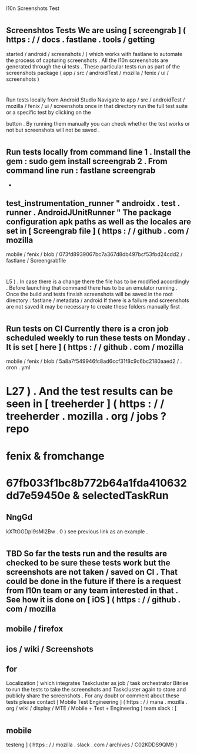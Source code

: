 #
l10n
Screenshots
Test
#
#
Screenshtos
Tests
We
are
using
[
screengrab
]
(
https
:
/
/
docs
.
fastlane
.
tools
/
getting
-
started
/
android
/
screenshots
/
)
which
works
with
fastlane
to
automate
the
process
of
capturing
screenshots
.
All
the
l10n
screenshots
are
generated
through
the
ui
tests
.
These
particular
tests
run
as
part
of
the
screenshots
package
(
app
/
src
/
androidTest
/
mozilla
/
fenix
/
ui
/
screenshots
)
#
#
Run
tests
locally
from
Android
Studio
Navigate
to
app
/
src
/
androidTest
/
mozilla
/
fenix
/
ui
/
screenshots
once
in
that
directory
run
the
full
test
suite
or
a
specific
test
by
clicking
on
the
>
button
.
By
running
them
manually
you
can
check
whether
the
test
works
or
not
but
screenshots
will
not
be
saved
.
#
#
Run
tests
locally
from
command
line
1
.
Install
the
gem
:
sudo
gem
install
screengrab
2
.
From
command
line
run
:
fastlane
screengrab
-
-
test_instrumentation_runner
"
androidx
.
test
.
runner
.
AndroidJUnitRunner
"
The
package
configuration
apk
paths
as
well
as
the
locales
are
set
in
[
Screengrab
file
]
(
https
:
/
/
github
.
com
/
mozilla
-
mobile
/
fenix
/
blob
/
073fd8939067bc7a367d8db497bcf53fbd24cdd2
/
fastlane
/
Screengrabfile
#
L5
)
.
In
case
there
is
a
change
there
the
file
has
to
be
modified
accordingly
.
Before
launching
that
command
there
has
to
be
an
emulator
running
.
Once
the
build
and
tests
finsish
screenshots
will
be
saved
in
the
root
directory
:
fastlane
/
metadata
/
android
If
there
is
a
failure
and
screenshots
are
not
saved
it
may
be
necessary
to
create
these
folders
manually
first
.
#
#
Run
tests
on
CI
Currently
there
is
a
cron
job
scheduled
weekly
to
run
these
tests
on
Monday
.
It
is
set
[
here
]
(
https
:
/
/
github
.
com
/
mozilla
-
mobile
/
fenix
/
blob
/
5a8a7f549946fc8ad6ccf31f8c9c6bc2180aaed2
/
.
cron
.
yml
#
L27
)
.
And
the
test
results
can
be
seen
in
[
treeherder
]
(
https
:
/
/
treeherder
.
mozilla
.
org
/
jobs
?
repo
=
fenix
&
fromchange
=
67fb033f1bc8b772b64a1fda410632dd7e59450e
&
selectedTaskRun
=
NngGd
-
kXTtGGDpI9sMl2Bw
.
0
)
see
previous
link
as
an
example
.
#
#
#
TBD
So
far
the
tests
run
and
the
results
are
checked
to
be
sure
these
tests
work
but
the
screenshots
are
not
taken
/
saved
on
CI
.
That
could
be
done
in
the
future
if
there
is
a
request
from
l10n
team
or
any
team
interested
in
that
.
See
how
it
is
done
on
[
iOS
]
(
https
:
/
/
github
.
com
/
mozilla
-
mobile
/
firefox
-
ios
/
wiki
/
Screenshots
-
for
-
Localization
)
which
integrates
Taskcluster
as
job
/
task
orchestrator
Bitrise
to
run
the
tests
to
take
the
screenshots
and
Taskcluster
again
to
store
and
publicly
share
the
screenshots
.
For
any
doubt
or
comment
about
these
tests
please
contact
[
Mobile
Test
Engineering
]
(
https
:
/
/
mana
.
mozilla
.
org
/
wiki
/
display
/
MTE
/
Mobile
+
Test
+
Engineering
)
team
slack
:
[
#
mobile
-
testeng
]
(
https
:
/
/
mozilla
.
slack
.
com
/
archives
/
C02KDDS9QM9
)
